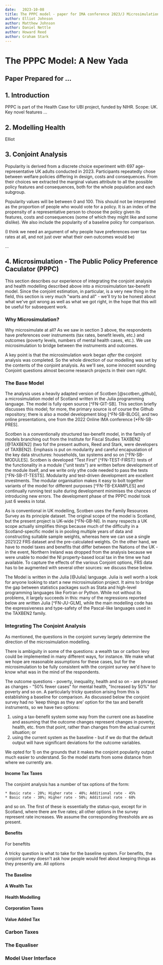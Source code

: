 ```yaml
---
date:   2023-10-08
title: The PPPC model - paper for IMA conference 2023/J Microsimulation
author: Elliot Johnson
author: Matthew Johnson
author: Daniel Nettle
author: Howard Reed
author: Graham Stark
---
```


# The PPPC Model: A New Yada 

## Paper Prepared for ...

## 1. Introduction

PPPC is part of the Health Case for UBI project, funded by NIHR. Scope: UK. Key novel features ...

## 2. Modelling Health

Elliot 

## 3. Conjoint Analysis

Popularity is derived from a discrete choice experiment with 697 age-representative UK adults conducted in 2023. Participants repeatedly chose between welfare policies differing in design, costs and consequences. From their choices we extracted the marginal values attribute to all the possible policy features and consequences, both for the whole population and each subgroup.

Popularity values will be between 0 and 100. This should not be interpreted as the proportion of people who would vote for a policy. It is an index of the propensity of a representative person to choose the policy given its features, costs and consequences (some of which they might like and some dislike). We also include the popularity of a baseline policy for comparison. 

(I think we need an argument of why people have preferences over tax rates at all, and not just over what their own outcomes would be)

...

## 4. Microsimulation - The Public Policy Preference Caculator (PPPC)

This section describes our experience of integrating the conjoint analysis and health modelling described above into a microsimulation tax-benefit model. Since the conjoint estimation, in particular, is a very new thing in the field, this section is very much "warts and all" - we'll try to be honest about what we've got wrong as well as what we got right, in the hope that this will be useful for subsequent work.

### Why Microsimulation?

Why microsimulate at all? As we saw in section 3 above, the respondents have preferences over instruments (tax rates, benefit levels, etc.) and outcomes (poverty levels, numbers of mental health cases, etc.). We use microsimulation to bridge between the instruments and outcomes. 

A key point is that the microsimulation work began *after* the conjoint analysis was completed. So the whole direction of our modelling was set by the contents of the conjoint analysis. As we'll see, some innocent sounding Conjoint questions almost become research projects in their own right. 

### The Base Model

The analysis uses a heavily adapted version of Scotben [@scotben_github], a microsimulation model of Scotland written in the Julia programming language. The model is fully open source [^FN-GIT-SB]. This section briefly discusses this model; for more, the primary source is of course the Github repository; there is also a model development blog [^FN-SB-BLOG], and two online presentations, one from the 2022 Online IMA conference [*FN-SB-PRES]. 

Scotben is a conventionally structured tax-benefit model, in the family of models branching out from the Institute for Fiscal Studies TAXBEN2 [@TAXBEN2] (two fof the present authors, Reed and Stark, were developers of TAXBEN2). Emphasis is put on modularity and careful encapuslation of the key data structures: households, tax systems and so on [^FN-SB-MODULES]. Scotben is developed "Test First" [^FN-TEST-FIRST]: tests of the functionality in a module ("unit tests") are written before development of the module itself, and we write only ythe code needed to pass the tests [^FN-SB-IT-TESTS]. Modularity and test-driven development are excellent investments. The modular organisation makes it easy to bolt together variants of the model for different purposes [^FN-TB-EXAMPLES] and continually running test suite during development minimises the chances of introducing new errors. The development phase of the PPPC model took just 6 weeks in total. 

As is conventional in UK modelling, Scotben uses the Family Resources Survey as its principle dataset. The original scope of the model is Scotland, but the present project is UK-wide [^FN-GB-NI]. In many respects a UK scope actually simplifies things because much of the difficulty in a Scotland-specific model is in pooling multiple years of data and constructing suitable sample weights, whereas here we can use a single 2021/22 FRS dataset and the pre-calculated weights. On the other hand, we have to model taxes and benefits that differ between the Nations of the UK - in the event, Northern Ireland was dropped from the analysis because we were unable to model the NI property-based local tax in the time we had available. To capture the effects of the various Conjoint options, FRS data has to be augmented with several other sources: we discuss these below.

The Model is written in the Julia [@Julia] language. Julia is well worth a look for anyone looking to start a new microsimulation project. It aims to bridge the gap between statistics packages such as Stata and high-level programming languages like Fortran or Python. While not without its problems, it largely succeeds in this: many of the regressions reported below are written Julia [^FN-JU-GLM], while the main modelling code has the expressiveness and type-safety of the Pascal-like languages used in the TAXBEN2 family.  

### Integrating The Conjoint Analysis

As mentioned, the questions in the conjoint survey largely determine the direction of the microsimulation modelling.

There is ambiguity in some of the questions: a wealth tax or carbon levy could be implemented in many different ways, for instance. We make what we hope are reasonable assumptions for these cases, but for the microsimulation to be fully consistent with the conjoint survey we'd have to know what was in the mind of the respondents. 

The outcome questions - poverty, inequality, health and so on - are phrased as changes -  "50% fewer cases" for mental health, "Increased by 50%" for poverty and so on. A particularly tricky question arising from this is establishing a baseline for comparison. As discussed below the conjoint survey had no 'keep things as they are' option for the tax and benefit instruments, so we have two options:
1. using a tax-benefit system some way from the current one as baseline and assuming that the outcome changes represent changes in poverty, health, etc. from that point, rather than changes from the actual current situation; or
2. using the current system as the baseline - but if we do that the default output will have significant deviations for the outcome variables.

We opted for 1) on the grounds that it makes the conjoint popularity output much easier to understand. So the model starts from some distance from where we currently are.


#### Income Tax Taxes

The conjoint analysis has a number of tax options of the form:

    * Basic rate - 20%; Higher rate - 40%; Additional rate - 45%
    * Basic rate - 30%; Higher rate - 50%; Additional rate - 60%

and so on. The first of these is essentially the status-quo, except for in Scotland, where there are five rates; all other options in the survey represent rate increases. We assume the corresponding thresholds are as present. 
#### Benefits

For beneftits

A tricky question is what to take for the baseline system. For benefits, the conjoint survey doesn't ask how people would feel about keeping things as they presently are. 
All options 


#### The Baseline

#### A Wealth Tax

#### Health Modelling

#### Corporation Taxes

#### Value Added Tax

### Carbon Taxes 

### The Equaliser

### Model User Interface













